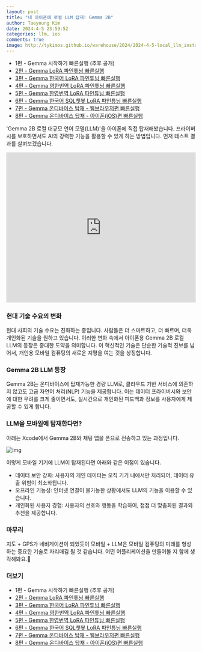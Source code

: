 ```yaml
---
layout: post
title: "내 아이폰에 로컬 LLM 탑재! Gemma 2B"
author: Taeyoung Kim
date: 2024-4-5 23:59:52
categories: llm, ios
comments: true
image: http://tykimos.github.io/warehouse/2024/2024-4-5-local_llm_installed_on_my_iphone_gemma_2b_title.gif
---
```


* 1편 - Gemma 시작하기 빠른실행 (추후 공개)
* [2편 - Gemma LoRA 파인튜닝 빠른실행](https://tykimos.github.io/2024/02/22/gemma_lora_fine_tuning_fast_execute/)
* [3편 - Gemma 한국어 LoRA 파인튜닝 빠른실행](https://tykimos.github.io/2024/02/22/gemma_korean_lora_fine_tuning_fast_execute/)
* [4편 - Gemma 영한번역 LoRA 파인튜닝 빠른실행](https://tykimos.github.io/2024/02/22/gemma_en2ko_lora_fine_tuning_fast_execute/)
* [5편 - Gemma 한영번역 LoRA 파인튜닝 빠른실행](https://tykimos.github.io/2024/02/22/gemma_ko2en_lora_fine_tuning_fast_execute/)
* [6편 - Gemma 한국어 SQL챗봇 LoRA 파인튜닝 빠른실행](https://tykimos.github.io/2024/02/23/gemma_ko2sql_lora_fine_tuning_fast_execute/)
* [7편 - Gemma 온디바이스 탑재 - 웹브라우저편 빠른실행](https://tykimos.github.io/2024/04/02/gemma_ondevice_webbrowser_fast_execute/)
* [8편 - Gemma 온디바이스 탑재 - 아이폰(iOS)편 빠른실행](https://tykimos.github.io/2024/04/05/local_llm_installed_on_my_iphone!_gemma_2b/)

'Gemma 2B 로컬 대규모 언어 모델(LLM)'을 아이폰에 직접 탑재해봤습니다. 프라이버시를 보호하면서도 AI의 강력한 기능을 활용할 수 있게 하는 방법입니다. 먼저 테스트 결과를 살펴보겠습니다.

<iframe width="100%" height="400" src="https://youtube.com/embed/zGkWrelAFRw" title="YouTube video player" frameborder="0" allow="accelerometer; autoplay; clipboard-write; encrypted-media; gyroscope; picture-in-picture; web-share" allowfullscreen=""></iframe>

### 현대 기술 수요의 변화

현대 사회의 기술 수요는 진화하는 중입니다. 사람들은 더 스마트하고, 더 빠르며, 더욱 개인화된 기술을 원하고 있습니다. 이러한 변화 속에서 아이폰용 Gemma 2B 로컬 LLM의 등장은 중대한 도약을 의미합니다. 이 혁신적인 기술은 단순한 기술적 진보를 넘어서, 개인용 모바일 컴퓨팅의 새로운 지평을 여는 것을 상징합니다.

### Gemma 2B LLM 등장

Gemma 2B는 온디바이스에 탑재가능한 경량 LLM로, 클라우드 기반 서비스에 의존하지 않고도 고급 자연어 처리(NLP) 기능을 제공합니다. 이는 데이터 프라이버시와 보안에 대한 우려를 크게 줄이면서도, 실시간으로 개인화된 피드백과 정보를 사용자에게 제공할 수 있게 합니다.

### LLM을 모바일에 탑재한다면?

아래는 Xcode에서 Gemma 2B와 채팅 앱을 폰으로 전송하고 있는 과정입니다.

![img](http://tykimos.github.io/warehouse/2024/2024-4-5-local_llm_installed_on_my_iphone_gemma_2b_1.jpg)

이렇게 모바일 기기에 LLM이 탑재된다면 아래와 같은 이점이 있습니다.

* 데이터 보안 강화: 사용자의 개인 데이터는 오직 기기 내에서만 처리되어, 데이터 유출 위험이 최소화됩니다.
* 오프라인 기능성: 인터넷 연결이 불가능한 상황에서도 LLM의 기능을 이용할 수 있습니다.
* 개인화된 사용자 경험: 사용자의 선호와 행동을 학습하여, 점점 더 맞춤화된 결과와 추천을 제공합니다.

### 마무리

지도 + GPS가 네비게이션이 되었듯이 모바일 + LLM은 모바일 컴퓨팅의 미래를 형성하는 중요한 기술로 자리매김 될 것 같습니다. 어떤 어플리케이션을 만들어볼 지 함께 생각해봐요.👋

### 더보기

* 1편 - Gemma 시작하기 빠른실행 (추후 공개)
* [2편 - Gemma LoRA 파인튜닝 빠른실행](https://tykimos.github.io/2024/02/22/gemma_lora_fine_tuning_fast_execute/)
* [3편 - Gemma 한국어 LoRA 파인튜닝 빠른실행](https://tykimos.github.io/2024/02/22/gemma_korean_lora_fine_tuning_fast_execute/)
* [4편 - Gemma 영한번역 LoRA 파인튜닝 빠른실행](https://tykimos.github.io/2024/02/22/gemma_en2ko_lora_fine_tuning_fast_execute/)
* [5편 - Gemma 한영번역 LoRA 파인튜닝 빠른실행](https://tykimos.github.io/2024/02/22/gemma_ko2en_lora_fine_tuning_fast_execute/)
* [6편 - Gemma 한국어 SQL챗봇 LoRA 파인튜닝 빠른실행](https://tykimos.github.io/2024/02/23/gemma_ko2sql_lora_fine_tuning_fast_execute/)
* [7편 - Gemma 온디바이스 탑재 - 웹브라우저편 빠른실행](https://tykimos.github.io/2024/04/02/gemma_ondevice_webbrowser_fast_execute/)
* [8편 - Gemma 온디바이스 탑재 - 아이폰(iOS)편 빠른실행](https://tykimos.github.io/2024/04/05/local_llm_installed_on_my_iphone!_gemma_2b/)